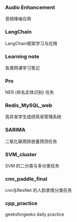 ### Audio Enhancement

音频降噪应用



### LangChain

LangChain框架学习与应用



### Learning note

各类网课学习笔记



### Pro

NER (命名实体识别) 任务



### Redis_MySQL_web

高并发学生成绩简易管理系统



### SARIMA

二氧化碳周排放量预测任务



### SVM_cluster

SVM 的二分类与多分类任务



### cnn_paddle_final

cnn与ResNet 的人脸表情分类任务



### cpp_practice

geeksforgeeks daily practice
